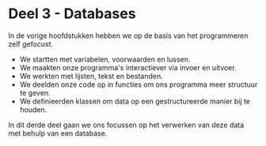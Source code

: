 # Deel 3 - Databases

In de vorige hoofdstukken hebben we op de basis van het programmeren zelf gefocust.

* We startten met variabelen, voorwaarden en lussen.
* We maakten onze programma's interactiever via invoer en uitvoer.
* We werkten met lijsten, tekst en bestanden.
* We deelden onze code op in functies om ons programma meer structuur te geven.
* We definieerden klassen om data op een gestructureerde manier bij te houden.

In dit derde deel gaan we ons focussen op het verwerken van deze data met behulp van een database.
